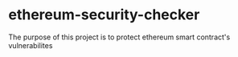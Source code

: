 # ethereum-security-checker
The purpose of this project is to protect ethereum smart contract's vulnerabilites
